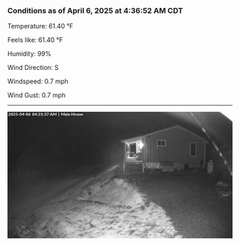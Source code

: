 ### Conditions as of April 6, 2025 at 4:36:52 AM CDT 

Temperature: 61.40 &deg;F

Feels like: 61.40 &deg;F

Humidity: 99%

Wind Direction: S

Windspeed: 0.7 mph

Wind Gust: 0.7 mph

---

<img src="./images/latest.jpeg"/>

